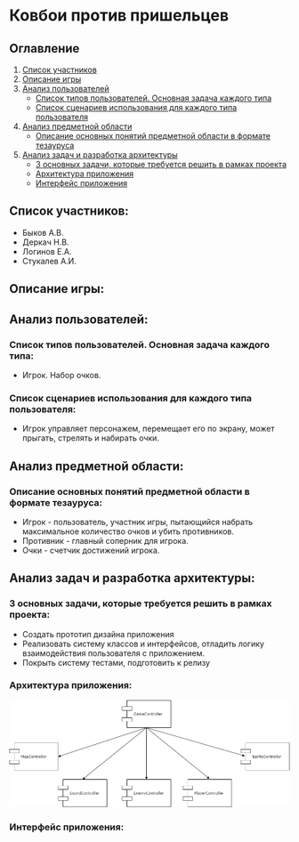 # Ковбои против пришельцев
## Оглавление 
1. [Список участников](#Список_участников)
2. [Описание игры](#Описание_игры)
3. [Анализ пользователей](#Анализ_пользователей)
    - [Список типов пользователей. Основная задача каждого типа](#Список_типов_пользователей)
    - [Список сценариев использования для каждого типа пользователя](#Список_типов_пользователей)
4. [Анализ предметной области](#Анализ_предметной_области)
    - [Описание основных понятий предметной области в формате тезауруса](#Предметная_область)
5. [Анализ задач и разработка архитектуры](#Анализ_задач)
    - [3 основных задачи, которые требуется решить в рамках проекта](#3_основных_задачи)
    - [Архитектура приложения](#Архитектура_приложения)
    - [Интерфейс приложения](#Интерфейс_приложения)
## Список участников:<a name="Список_участников"></a>
- Быков А.В.
- Деркач Н.В.
- Логинов Е.А.
- Стукалев А.И.
## Описание игры:<a name="Описание_игры"></a>
## Анализ пользователей:<a name="Анализ_пользователей"></a>
### Список типов пользователей. Основная задача каждого типа:<a name="Список_типов_пользователей"></a>
- Игрок. Набор очков.
### Список сценариев использования для каждого типа пользователя:<a name="Список_сценариев"></a>
- Игрок управляет персонажем, перемещает его по экрану, может прыгать, стрелять и набирать очки.
## Анализ предметной области:<a name="Анализ_предметной_области"></a>
### Описание основных понятий предметной области в формате тезауруса:<a name="Предметная_область"></a>
- Игрок - пользователь, участник игры, пытающийся набрать максимальное количество очков и убить противников.
- Противник - главный соперник для игрока.
- Очки - счетчик достижений игрока.

## Анализ задач и разработка архитектуры:<a name="Анализ_задач"></a>
### 3 основных задачи, которые требуется решить в рамках проекта:<a name="3_основных_задачи"></a>
- Создать прототип дизайна приложения
- Реализовать систему классов и интерфейсов, отладить логику взаимодействия пользователя с приложением.
- Покрыть систему тестами, подготовить к релизу
### Архитектура приложения:<a name="Архитектура_приложения"></a>
<img src="diagramm.png"> </img>
### Интерфейс приложения:<a name="Интерфейс_приложения"></a>

